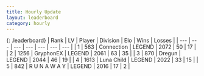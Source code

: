 ```yaml
---
title: Hourly Update
layout: leaderboard
category: hourly
---
```


{: .leaderboard}
| Rank | LV | Player | Division | Elo | Wins | Losses |
| --- | --- | --- | --- | --- | --- | --- |
| <span data-change="0">1</span> | 563 | <span title="ID: 539711">Connection</span> | LEGEND | <span data-change="0">2072</span> | <span data-change="0">50</span> | <span data-change="0">17</span> |
| <span data-change="0">2</span> | 1256 | <span title="ID: 315148">GryphonEX</span> | LEGEND | <span data-change="0">2061</span> | <span data-change="0">63</span> | <span data-change="0">35</span> |
| <span data-change="1">3</span> | 870 | <span title="ID: 337810">Dregun</span> | LEGEND | <span data-change="19">2044</span> | <span data-change="3">46</span> | <span data-change="0">19</span> |
| <span data-change="-1">4</span> | 1613 | <span title="ID: 164871">Luna Child</span> | LEGEND | <span data-change="-9">2022</span> | <span data-change="0">33</span> | <span data-change="1">15</span> |
| <span data-change="0">5</span> | 842 | <span title="ID: 66144">R U N A W A Y</span> | LEGEND | <span data-change="0">2016</span> | <span data-change="0">17</span> | <span data-change="0">2</span> |